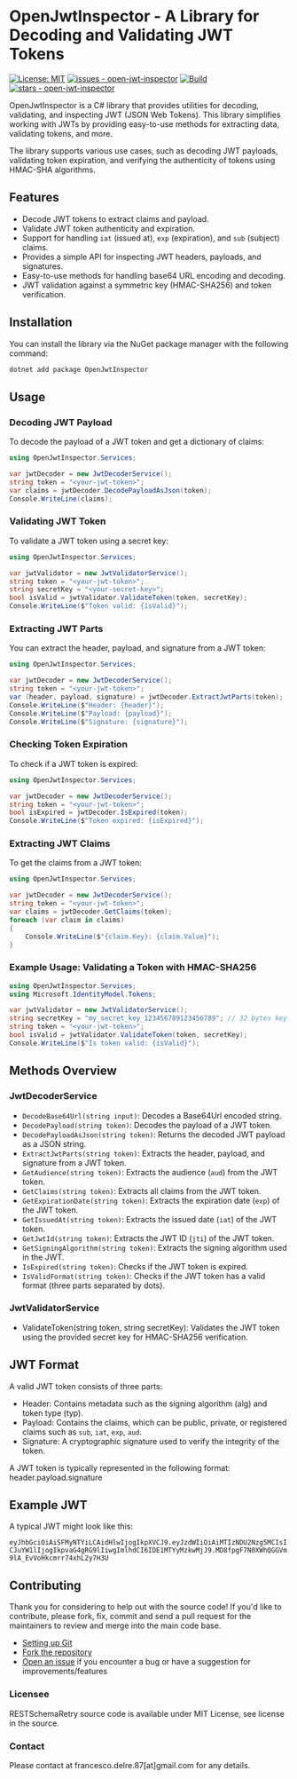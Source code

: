 # OpenJwtInspector - A Library for Decoding and Validating JWT Tokens

[![License: MIT](https://img.shields.io/badge/License-MIT-yellow.svg)](https://opensource.org/licenses/MIT)
[![issues - open-jwt-inspector](https://img.shields.io/github/issues/engineering87/open-jwt-inspector)](https://github.com/engineering87/open-jwt-inspector/issues)
[![Build](https://github.com/engineering87/open-jwt-inspector/actions/workflows/dotnet.yml/badge.svg)](https://github.com/engineering87/open-jwt-inspector/actions/workflows/dotnet.yml)
[![stars - open-jwt-inspector](https://img.shields.io/github/stars/engineering87/open-jwt-inspector?style=social)](https://github.com/open-jwt-inspector/RESTSchemaRetry)

OpenJwtInspector is a C# library that provides utilities for decoding, validating, and inspecting JWT (JSON Web Tokens). This library simplifies working with JWTs by providing easy-to-use methods for extracting data, validating tokens, and more. 

The library supports various use cases, such as decoding JWT payloads, validating token expiration, and verifying the authenticity of tokens using HMAC-SHA algorithms.

## Features

- Decode JWT tokens to extract claims and payload.
- Validate JWT token authenticity and expiration.
- Support for handling `iat` (issued at), `exp` (expiration), and `sub` (subject) claims.
- Provides a simple API for inspecting JWT headers, payloads, and signatures.
- Easy-to-use methods for handling base64 URL encoding and decoding.
- JWT validation against a symmetric key (HMAC-SHA256) and token verification.

## Installation

You can install the library via the NuGet package manager with the following command:

```bash
dotnet add package OpenJwtInspector
```

## Usage

### Decoding JWT Payload

To decode the payload of a JWT token and get a dictionary of claims:

```csharp
using OpenJwtInspector.Services;

var jwtDecoder = new JwtDecoderService();
string token = "<your-jwt-token>";
var claims = jwtDecoder.DecodePayloadAsJson(token);
Console.WriteLine(claims);
```

### Validating JWT Token

To validate a JWT token using a secret key:

```csharp
using OpenJwtInspector.Services;

var jwtValidator = new JwtValidatorService();
string token = "<your-jwt-token>";
string secretKey = "<your-secret-key>";
bool isValid = jwtValidator.ValidateToken(token, secretKey);
Console.WriteLine($"Token valid: {isValid}");
```

### Extracting JWT Parts

You can extract the header, payload, and signature from a JWT token:

```csharp
using OpenJwtInspector.Services;

var jwtDecoder = new JwtDecoderService();
string token = "<your-jwt-token>";
var (header, payload, signature) = jwtDecoder.ExtractJwtParts(token);
Console.WriteLine($"Header: {header}");
Console.WriteLine($"Payload: {payload}");
Console.WriteLine($"Signature: {signature}");
```

### Checking Token Expiration

To check if a JWT token is expired:

```csharp
using OpenJwtInspector.Services;

var jwtDecoder = new JwtDecoderService();
string token = "<your-jwt-token>";
bool isExpired = jwtDecoder.IsExpired(token);
Console.WriteLine($"Token expired: {isExpired}");
```

### Extracting JWT Claims

To get the claims from a JWT token:

```csharp
using OpenJwtInspector.Services;

var jwtDecoder = new JwtDecoderService();
string token = "<your-jwt-token>";
var claims = jwtDecoder.GetClaims(token);
foreach (var claim in claims)
{
    Console.WriteLine($"{claim.Key}: {claim.Value}");
}
```

### Example Usage: Validating a Token with HMAC-SHA256

```csharp
using OpenJwtInspector.Services;
using Microsoft.IdentityModel.Tokens;

var jwtValidator = new JwtValidatorService();
string secretKey = "my_secret_key_123456789123456789"; // 32 bytes key
string token = "<your-jwt-token>";
bool isValid = jwtValidator.ValidateToken(token, secretKey);
Console.WriteLine($"Is token valid: {isValid}");
```

## Methods Overview

### JwtDecoderService

- `DecodeBase64Url(string input)`: Decodes a Base64Url encoded string.
- `DecodePayload(string token)`: Decodes the payload of a JWT token.
- `DecodePayloadAsJson(string token)`: Returns the decoded JWT payload as a JSON string.
- `ExtractJwtParts(string token)`: Extracts the header, payload, and signature from a JWT token.
- `GetAudience(string token)`: Extracts the audience (`aud`) from the JWT token.
- `GetClaims(string token)`: Extracts all claims from the JWT token.
- `GetExpirationDate(string token)`: Extracts the expiration date (`exp`) of the JWT token.
- `GetIssuedAt(string token)`: Extracts the issued date (`iat`) of the JWT token.
- `GetJwtId(string token)`: Extracts the JWT ID (`jti`) of the JWT token.
- `GetSigningAlgorithm(string token)`: Extracts the signing algorithm used in the JWT.
- `IsExpired(string token)`: Checks if the JWT token is expired.
- `IsValidFormat(string token)`: Checks if the JWT token has a valid format (three parts separated by dots).

### JwtValidatorService

- ValidateToken(string token, string secretKey): Validates the JWT token using the provided secret key for HMAC-SHA256 verification.

## JWT Format

A valid JWT token consists of three parts:

- Header: Contains metadata such as the signing algorithm (alg) and token type (typ).
- Payload: Contains the claims, which can be public, private, or registered claims such as `sub`, `iat`, `exp`, `aud`.
- Signature: A cryptographic signature used to verify the integrity of the token.

A JWT token is typically represented in the following format: header.payload.signature

## Example JWT

A typical JWT might look like this:

`eyJhbGciOiAiSFMyNTYiLCAidHlwIjogIkpXVCJ9.eyJzdWIiOiAiMTIzNDU2Nzg5MCIsICJuYW1lIjogIkpvaG4gRG9lIiwgImlhdCI6IDE1MTYyMzkwMjJ9.MD8fpgF7N0XWhQGGVm9lA_EvVoHkcmrr74xhL2y7H3U`

## Contributing
Thank you for considering to help out with the source code!
If you'd like to contribute, please fork, fix, commit and send a pull request for the maintainers to review and merge into the main code base.

 * [Setting up Git](https://docs.github.com/en/get-started/getting-started-with-git/set-up-git)
 * [Fork the repository](https://docs.github.com/en/pull-requests/collaborating-with-pull-requests/working-with-forks/fork-a-repo)
 * [Open an issue](https://github.com/engineering87/open-jwt-inspector/issues) if you encounter a bug or have a suggestion for improvements/features

### Licensee
RESTSchemaRetry source code is available under MIT License, see license in the source.

### Contact
Please contact at francesco.delre.87[at]gmail.com for any details.